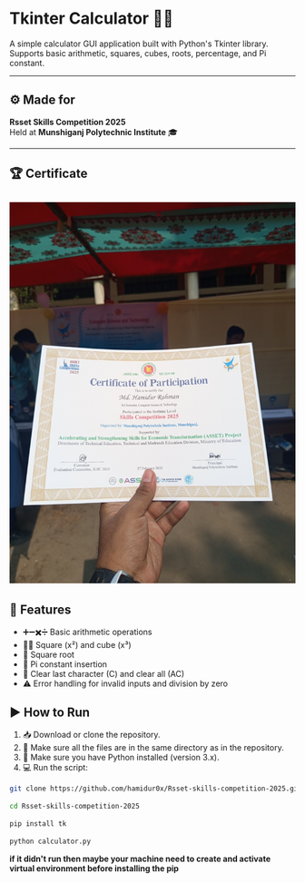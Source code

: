 # Tkinter Calculator 🧮✨

A simple calculator GUI application built with Python's Tkinter library.  
Supports basic arithmetic, squares, cubes, roots, percentage, and Pi constant.

---

## ⚙️ Made for

**Rsset Skills Competition 2025**  
Held at **Munshiganj Polytechnic Institute** 🎓

---
## 🏆 Certificate

![Certificate](1740652987620.jpg)
---
## 🚀 Features

- ➕➖✖️➗ Basic arithmetic operations  
- 🧑‍🔬 Square (x²) and cube (x³)  
- 🔺 Square root  
- 🥧 Pi constant insertion  
- 🧹 Clear last character (C) and clear all (AC)  
- ⚠️ Error handling for invalid inputs and division by zero  

## ▶️ How to Run

1. 📥 Download or clone the repository.
2. 📂 Make sure all the files are in the same directory as in the repository.
3. 🐍 Make sure you have Python installed (version 3.x).  
4. 💻 Run the script:
```bash
git clone https://github.com/hamidur0x/Rsset-skills-competition-2025.git
```
```bash
cd Rsset-skills-competition-2025
```
```bash
pip install tk
```
```bash
python calculator.py
```

**if it didn't run then maybe your machine need to create and activate virtual environment before installing the pip**
